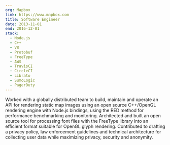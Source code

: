 ```yaml
---
org: Mapbox
link: https://www.mapbox.com
title: Software Engineer
date: 2013-11-01
end: 2016-12-01
stack:
  - Node.js
  - C++
  - V8
  - Protobuf
  - FreeType
  - AWS
  - TravisCI
  - CircleCI
  - Librato
  - SumoLogic
  - PagerDuty
---
```

Worked with a globally distributed team to build, maintain and operate an API for rendering static map images using an open source C++/OpenGL rendering engine with Node.js bindings, using the RED method for performance benchmarking and monitoring. Architected and built an open source tool for processing font files with the FreeType library into an efficient format suitable for OpenGL glyph rendering. Contributed to drafting a privacy policy, law enforcement guidelines and technical architecture for collecting user data while maximizing privacy, security and anonymity.
